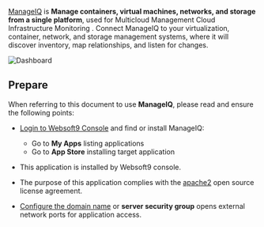 [ManageIQ](https://www.manageiq.org/) is **Manage containers, virtual machines, networks, and storage from a single platform**, used for Multicloud Management Cloud Infrastructure Monitoring . Connect ManageIQ to your virtualization, container, network, and storage management systems, where it will discover inventory, map relationships, and listen for changes. 


![Dashboard](https://libs.websoft9.com/Websoft9/DocsPicture/zh/manageiq/manageiq-gui-websoft9.png)


## Prepare

When referring to this document to use **ManageIQ**, please read and ensure the following points:

- [Login to Websoft9 Console](./login-console) and find or install ManageIQ:
  - Go to **My Apps** listing applications 
  - Go to **App Store** installing target application

- This application is installed by Websoft9 console.


- The purpose of this application complies with the [apache2](https://opensource.org/licenses/Apache-2.0) open source license agreement.


- [Configure the domain name](./domain-set) or **server security group** opens external network ports for application access.